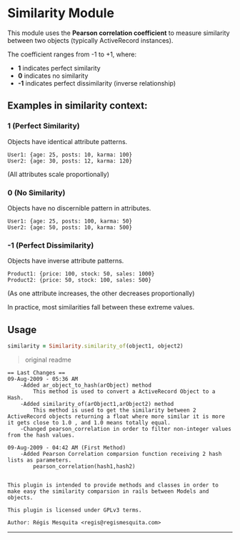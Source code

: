 

# Similarity Module

This module uses the **Pearson correlation coefficient** to measure similarity between two objects (typically ActiveRecord instances).

The coefficient ranges from -1 to +1, where:
- **1** indicates perfect similarity
- **0** indicates no similarity
- **-1** indicates perfect dissimilarity (inverse relationship)

## Examples in similarity context:

### 1 (Perfect Similarity)
Objects have identical attribute patterns.
```
User1: {age: 25, posts: 10, karma: 100}
User2: {age: 30, posts: 12, karma: 120}
```
(All attributes scale proportionally)

### 0 (No Similarity)
Objects have no discernible pattern in attributes.
```
User1: {age: 25, posts: 100, karma: 50}
User2: {age: 50, posts: 10, karma: 500}
```

### -1 (Perfect Dissimilarity)
Objects have inverse attribute patterns.
```
Product1: {price: 100, stock: 50, sales: 1000}
Product2: {price: 50, stock: 100, sales: 500}
```
(As one attribute increases, the other decreases proportionally)

In practice, most similarities fall between these extreme values.

## Usage
```ruby
similarity = Similarity.similarity_of(object1, object2)
```

> original readme
```
== Last Changes ==
09-Aug-2009 - 05:36 AM 
	-Added ar_object_to_hash(arObject) method
		This method is used to convert a ActiveRecord Object to a Hash.
	-Added similarity_of(arObject1,arObject2) method
		This method is used to get the similarity between 2 ActiveRecord objects returning a float where more similar it is more it gets close to 1.0 , and 1.0 means totally equal.
	-Changed pearson_correlation in order to filter non-integer values from the hash values.
	
09-Aug-2009 - 04:42 AM (First Method)
	-Added Pearson Correlation comparsion function receiving 2 hash lists as parameters.
		pearson_correlation(hash1,hash2)


This plugin is intended to provide methods and classes in order to make easy the similarity comparsion in rails between Models and objects.

This plugin is licensed under GPLv3 terms.

Author: Régis Mesquita <regis@regismesquita.com>
```
---------
